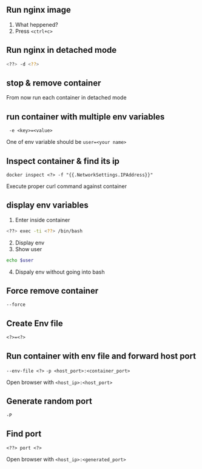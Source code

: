 ## Run nginx image

1. What heppened?
2. Press `<ctrl+c>`

## Run nginx in detached mode

```sh
<??> -d <??>
```

## stop & remove container

From now run each container in detached mode

## run container with multiple env variables

` -e <key>=<value>`

One of env variable should be `user=<your name>`

## Inspect container & find its ip

`docker inspect <?> -f "{{.NetworkSettings.IPAddress}}"`

Execute proper curl command against container

## display env variables

1. Enter inside container
```sh
<??> exec -ti <??> /bin/bash
```
2. Display env
3. Show user
```sh
echo $user
```
4. Dispaly env without going into bash

## Force remove container

`--force`

## Create Env file

```envfile
<?>=<?>
```

## Run container with env file and forward host port

`--env-file <?>`
`-p <host_port>:<container_port>`

Open browser with `<host_ip>:<host_port>`

## Generate random port

`-P`

## Find port

`<??> port <?>`

Open browser with `<host_ip>:<generated_port>`
